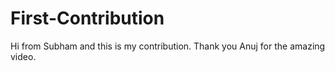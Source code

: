 # First-Contribution

Hi from Subham and this is my contribution.
Thank you Anuj for the amazing video.

